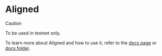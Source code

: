 # Aligned

> [!CAUTION]
> To be used in testnet only.

To learn more about Aligned and how to use it, refer to the [docs page](https://docs.alignedlayer.com/) or [docs folder](./docs/).
